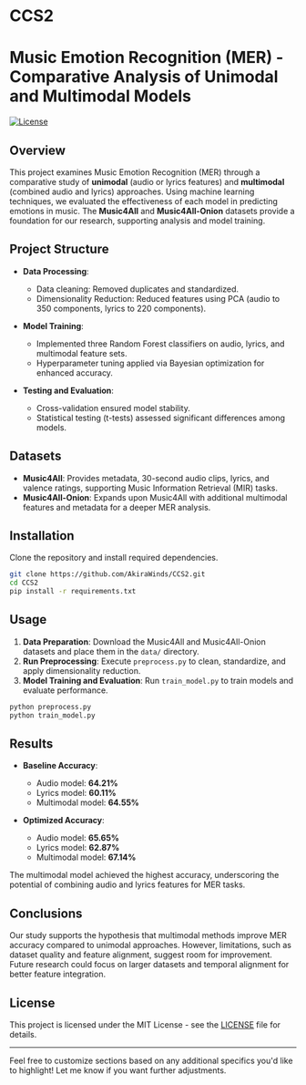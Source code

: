 # CCS2


# Music Emotion Recognition (MER) - Comparative Analysis of Unimodal and Multimodal Models

[![License](https://img.shields.io/badge/license-MIT-blue.svg)](LICENSE)

## Overview

This project examines Music Emotion Recognition (MER) through a comparative study of **unimodal** (audio or lyrics features) and **multimodal** (combined audio and lyrics) approaches. Using machine learning techniques, we evaluated the effectiveness of each model in predicting emotions in music. The **Music4All** and **Music4All-Onion** datasets provide a foundation for our research, supporting analysis and model training.

## Project Structure

- **Data Processing**: 
  - Data cleaning: Removed duplicates and standardized.
  - Dimensionality Reduction: Reduced features using PCA (audio to 350 components, lyrics to 220 components).

- **Model Training**:
  - Implemented three Random Forest classifiers on audio, lyrics, and multimodal feature sets.
  - Hyperparameter tuning applied via Bayesian optimization for enhanced accuracy.

- **Testing and Evaluation**:
  - Cross-validation ensured model stability.
  - Statistical testing (t-tests) assessed significant differences among models.

## Datasets

- **Music4All**: Provides metadata, 30-second audio clips, lyrics, and valence ratings, supporting Music Information Retrieval (MIR) tasks.
- **Music4All-Onion**: Expands upon Music4All with additional multimodal features and metadata for a deeper MER analysis.

## Installation

Clone the repository and install required dependencies.

```bash
git clone https://github.com/AkiraWinds/CCS2.git
cd CCS2
pip install -r requirements.txt
```

## Usage

1. **Data Preparation**: Download the Music4All and Music4All-Onion datasets and place them in the `data/` directory.
2. **Run Preprocessing**: Execute `preprocess.py` to clean, standardize, and apply dimensionality reduction.
3. **Model Training and Evaluation**: Run `train_model.py` to train models and evaluate performance.

```bash
python preprocess.py
python train_model.py
```

## Results

- **Baseline Accuracy**:
  - Audio model: **64.21%**
  - Lyrics model: **60.11%**
  - Multimodal model: **64.55%**

- **Optimized Accuracy**:
  - Audio model: **65.65%**
  - Lyrics model: **62.87%**
  - Multimodal model: **67.14%**

The multimodal model achieved the highest accuracy, underscoring the potential of combining audio and lyrics features for MER tasks.

## Conclusions

Our study supports the hypothesis that multimodal methods improve MER accuracy compared to unimodal approaches. However, limitations, such as dataset quality and feature alignment, suggest room for improvement. Future research could focus on larger datasets and temporal alignment for better feature integration.

## License

This project is licensed under the MIT License - see the [LICENSE](LICENSE) file for details.

---

Feel free to customize sections based on any additional specifics you'd like to highlight! Let me know if you want further adjustments.
